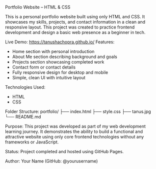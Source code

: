 Portfolio Website – HTML & CSS

This is a personal portfolio website built using only HTML and CSS. It showcases my skills, projects, and contact information in a clean and responsive layout. This project was created to practice frontend development and design a basic web presence as a beginner in tech.

Live Demo:
https://tanushachopra.github.io/
Features:
- Home section with personal introduction
- About Me section describing background and goals
- Projects section showcasing completed work
- Contact form or contact details
- Fully responsive design for desktop and mobile
- Simple, clean UI with intuitive layout

Technologies Used:
- HTML
- CSS

Folder Structure:
portfolio/
├── index.html
├── style.css
├── tanus.jpg
└── README.md

Purpose:
This project was developed as part of my web development learning journey. It demonstrates the ability to build a functional and attractive website using only core frontend technologies without any frameworks or JavaScript.

Status:
Project completed and hosted using GitHub Pages.

Author:
Your Name (GitHub: @yourusername)
